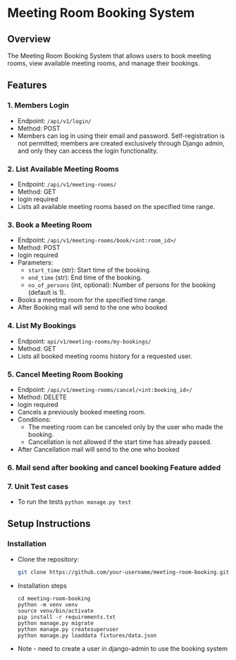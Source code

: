# Meeting Room Booking System

## Overview
The Meeting Room Booking System that allows users to book meeting rooms, view available meeting rooms, and manage their bookings.

## Features

### 1. Members Login
- Endpoint: `/api/v1/login/`
- Method: POST
- Members can log in using their email and password. Self-registration is    not permitted; members are created exclusively through Django admin, and only they can access the login functionality.

### 2. List Available Meeting Rooms
- Endpoint: `/api/v1/meeting-rooms/`
- Method: GET
- login required
- Lists all available meeting rooms based on the specified time range.

### 3. Book a Meeting Room
- Endpoint: `/api/v1/meeting-rooms/book/<int:room_id>/`
- Method: POST
- login required
- Parameters:
  - `start_time` (str): Start time of the booking.
  - `end_time` (str): End time of the booking.
  - `no_of_persons` (int, optional): Number of persons for the booking (default is 1).
- Books a meeting room for the specified time range.
- After Booking mail will send to the one who booked

### 4. List My Bookings
- Endpoint: `api/v1/meeting-rooms/my-bookings/`
- Method: GET
- Lists all booked meeting rooms history for a requested user.

### 5. Cancel Meeting Room Booking
- Endpoint: `/api/v1/meeting-rooms/cancel/<int:booking_id>/`
- Method: DELETE
- login required
- Cancels a previously booked meeting room.
- Conditions:
  - The meeting room can be canceled only by the user who made the booking.
  - Cancellation is not allowed if the start time has already passed.
- After Cancellation mail will send to the one who booked


### 6. Mail send after booking and cancel booking Feature added

### 7. Unit Test cases
- To run the tests ```python manage.py test```


## Setup Instructions

### Installation
-  Clone the repository:
   ```bash
   git clone https://github.com/your-username/meeting-room-booking.git
    ```
-  Installation steps
    ```
   cd meeting-room-booking
   python -m venv venv
   source venv/bin/activate
   pip install -r requirements.txt
   python manage.py migrate
   python manage.py createsuperuser
   python manage.py loaddata fixtures/data.json
   ```
- Note - 
  need to create a user in django-admin to use the booking system


